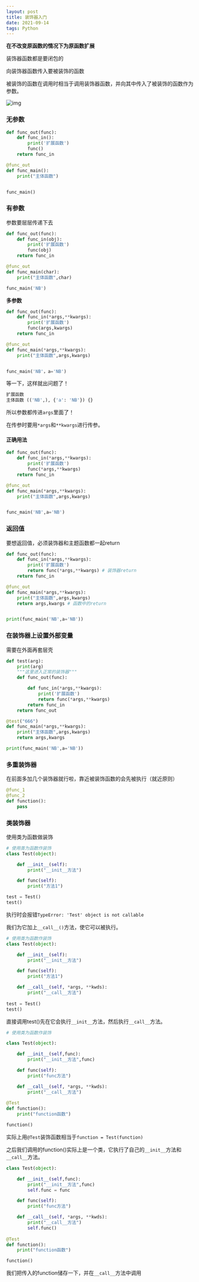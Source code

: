 ```yaml
---
layout: post
title: 装饰器入门
date: 2021-09-14
tags: Python
---
```


**在不改变原函数的情况下为原函数扩展**

装饰器函数都是要闭包的

向装饰器函数传入要被装饰的函数

被装饰的函数在调用时相当于调用装饰器函数，并向其中传入了被装饰的函数作为参数。

![img](https://sirmegamu.github.io/images/posts/2021-09-14/01.png)

### 无参数

```python
def func_out(func):
    def func_in():
        print('扩展函数')
    	func()
    return func_in

@func_out
def func_main():
    print("主体函数")


func_main()
```

### 有参数

参数要层层传递下去

```python
def func_out(func):
    def func_in(obj):
        print('扩展函数')
        func(obj)
    return func_in

@func_out
def func_main(char):
    print("主体函数",char)

func_main('NB')
```

**多参数**

```python
def func_out(func):
    def func_in(*args,**kwargs):
        print('扩展函数')
        func(args,kwargs)
    return func_in

@func_out
def func_main(*args,**kwargs):
    print("主体函数",args,kwargs)


func_main('NB'，a='NB')
```

等一下，这样就出问题了！

```python
扩展函数
主体函数 (('NB',), {'a': 'NB'}) {}
```

所以参数都传进`args`里面了！

在传参时要用`*args`和`**kwargs`进行传参。

#### 正确用法



```python
def func_out(func):
    def func_in(*args,**kwargs):
        print('扩展函数')
        func(*args,**kwargs)
    return func_in

@func_out
def func_main(*args,**kwargs):
    print("主体函数",args,kwargs)


func_main('NB',a='NB')
```

### 返回值

要想返回值，必须装饰器和主题函数都一起return

```python
def func_out(func):
    def func_in(*args,**kwargs):
        print('扩展函数')
        return func(*args,**kwargs) # 装饰器return 
    return func_in

@func_out
def func_main(*args,**kwargs):
    print("主体函数",args,kwargs)
    return args,kwargs # 函数中的return


print(func_main('NB',a='NB'))
```

### 在装饰器上设置外部变量

需要在外面再套层壳

```python
def test(arg):
    print(arg)
    """这里进入正常的装饰器"""
    def func_out(func):

        def func_in(*args,**kwargs):
            print('扩展函数')
            return func(*args,**kwargs)
        return func_in
    return func_out

@test("666")
def func_main(*args,**kwargs):
    print("主体函数",args,kwargs)
    return args,kwargs

print(func_main('NB',a='NB'))
```

### 多重装饰器

在前面多加几个装饰器就行啦，靠近被装饰函数的会先被执行（就近原则）

```python
@func_1
@func_2
def function():
    pass
```



### 类装饰器

使用类为函数做装饰

~~~python
# 使用类为函数作装饰
class Test(object):

    def __init__(self):
        print("__init__方法")

    def func(self):
        print("方法1")

test = Test()
test()
~~~

执行时会报错`TypeError: 'Test' object is not callable`

我们为它加上`__call__()`方法，使它可以被执行。

~~~python
# 使用类为函数作装饰
class Test(object):

    def __init__(self):
        print("__init__方法")

    def func(self):
        print("方法1")

    def __call__(self, *args, **kwds):
        print("__call__方法")
        
test = Test()
test()
~~~

直接调用test()先在它会执行`__init__`方法，然后执行`__call__`方法。

~~~python
# 使用类为函数作装饰

class Test(object):

    def __init__(self,func):
        print("__init__方法",func)

    def func(self):
        print("func方法")

    def __call__(self, *args, **kwds):
        print("__call__方法")
        
@Test
def function():
    print("function函数")

function()
~~~

实际上用`@Test`装饰函数相当于`function = Test(function)`

之后我们调用的function()实际上是一个类，它执行了自己的`__init__`方法和`__call__`方法。

~~~python
class Test(object):

    def __init__(self,func):
        print("__init__方法",func)
        self.func = func

    def func(self):
        print("func方法")

    def __call__(self, *args, **kwds):
        print("__call__方法")
        self.func()
        
@Test
def function():
    print("function函数")

function()
~~~

我们把传入的function储存一下，并在`__call__`方法中调用

